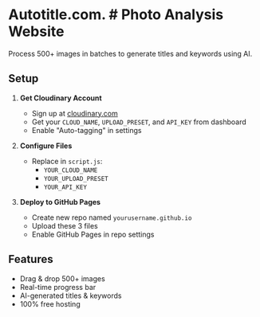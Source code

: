 # Autotitle.com. # Photo Analysis Website

Process 500+ images in batches to generate titles and keywords using AI.

## Setup

1. **Get Cloudinary Account**
   - Sign up at [cloudinary.com](https://cloudinary.com/)
   - Get your `CLOUD_NAME`, `UPLOAD_PRESET`, and `API_KEY` from dashboard
   - Enable "Auto-tagging" in settings

2. **Configure Files**
   - Replace in `script.js`:
     - `YOUR_CLOUD_NAME`
     - `YOUR_UPLOAD_PRESET`
     - `YOUR_API_KEY`

3. **Deploy to GitHub Pages**
   - Create new repo named `yourusername.github.io`
   - Upload these 3 files
   - Enable GitHub Pages in repo settings

## Features
- Drag & drop 500+ images
- Real-time progress bar
- AI-generated titles & keywords
- 100% free hosting
